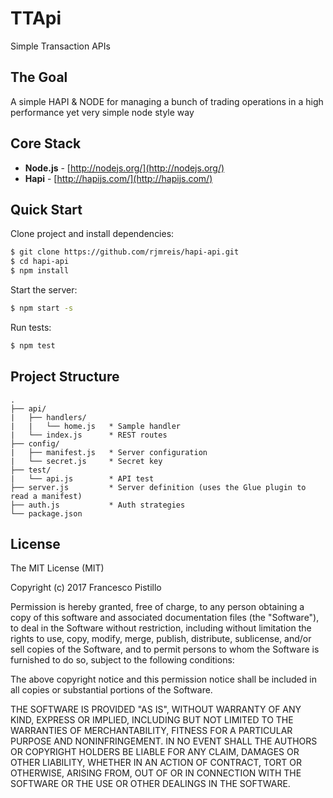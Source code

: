# TTApi
Simple Transaction APIs

## The Goal
A simple HAPI & NODE for managing a bunch of trading operations in a high performance yet very simple node style way

## Core Stack

- **Node.js** - [http://nodejs.org/](http://nodejs.org/)
- **Hapi** - [http://hapijs.com/](http://hapijs.com/)

## Quick Start

Clone project and install dependencies:
```bash
$ git clone https://github.com/rjmreis/hapi-api.git
$ cd hapi-api
$ npm install
```

Start the server:
```bash
$ npm start -s
```

Run tests:
```bash
$ npm test
```

## Project Structure
```
.
├── api/
|   ├── handlers/
|   |   └── home.js   * Sample handler
|   └── index.js      * REST routes
├── config/
|   ├── manifest.js   * Server configuration
|   └── secret.js     * Secret key
├── test/
|   └── api.js        * API test
├── server.js         * Server definition (uses the Glue plugin to read a manifest)
├── auth.js           * Auth strategies
└── package.json
```

## License
The MIT License (MIT)

Copyright (c) 2017 Francesco Pistillo

Permission is hereby granted, free of charge, to any person obtaining a copy
of this software and associated documentation files (the "Software"), to deal
in the Software without restriction, including without limitation the rights
to use, copy, modify, merge, publish, distribute, sublicense, and/or sell
copies of the Software, and to permit persons to whom the Software is
furnished to do so, subject to the following conditions:

The above copyright notice and this permission notice shall be included in all
copies or substantial portions of the Software.

THE SOFTWARE IS PROVIDED "AS IS", WITHOUT WARRANTY OF ANY KIND, EXPRESS OR
IMPLIED, INCLUDING BUT NOT LIMITED TO THE WARRANTIES OF MERCHANTABILITY,
FITNESS FOR A PARTICULAR PURPOSE AND NONINFRINGEMENT. IN NO EVENT SHALL THE
AUTHORS OR COPYRIGHT HOLDERS BE LIABLE FOR ANY CLAIM, DAMAGES OR OTHER
LIABILITY, WHETHER IN AN ACTION OF CONTRACT, TORT OR OTHERWISE, ARISING FROM,
OUT OF OR IN CONNECTION WITH THE SOFTWARE OR THE USE OR OTHER DEALINGS IN THE
SOFTWARE.